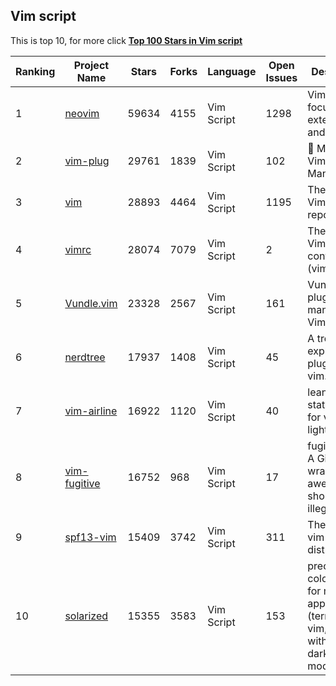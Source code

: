 ## Vim script

This is top 10, for more click **[Top 100 Stars in Vim script](Top100/Vim-script.md)**

| Ranking | Project Name | Stars | Forks | Language | Open Issues | Description | Last Commit |
| ------- | ------------ | ----- | ----- | -------- | ----------- | ----------- | ----------- |
| 1 | [neovim](https://github.com/neovim/neovim) | 59634 | 4155 | Vim Script | 1298 | Vim-fork focused on extensibility and usability | 2022-11-17T01:59:30Z |
| 2 | [vim-plug](https://github.com/junegunn/vim-plug) | 29761 | 1839 | Vim Script | 102 | :hibiscus: Minimalist Vim Plugin Manager | 2022-10-08T12:00:46Z |
| 3 | [vim](https://github.com/vim/vim) | 28893 | 4464 | Vim Script | 1195 | The official Vim repository | 2022-11-17T02:14:03Z |
| 4 | [vimrc](https://github.com/amix/vimrc) | 28074 | 7079 | Vim Script | 2 | The ultimate Vim configuration (vimrc) | 2022-11-09T00:36:29Z |
| 5 | [Vundle.vim](https://github.com/VundleVim/Vundle.vim) | 23328 | 2567 | Vim Script | 161 | Vundle, the plug-in manager for Vim | 2022-04-15T16:22:18Z |
| 6 | [nerdtree](https://github.com/preservim/nerdtree) | 17937 | 1408 | Vim Script | 45 | A tree explorer plugin for vim. | 2022-10-16T21:19:58Z |
| 7 | [vim-airline](https://github.com/vim-airline/vim-airline) | 16922 | 1120 | Vim Script | 40 | lean & mean status/tabline for vim that's light as air | 2022-11-15T09:29:44Z |
| 8 | [vim-fugitive](https://github.com/tpope/vim-fugitive) | 16752 | 968 | Vim Script | 17 | fugitive.vim: A Git wrapper so awesome, it should be illegal | 2022-11-16T12:28:20Z |
| 9 | [spf13-vim](https://github.com/spf13/spf13-vim) | 15409 | 3742 | Vim Script | 311 | The ultimate vim distribution | 2021-07-08T00:11:51Z |
| 10 | [solarized](https://github.com/altercation/solarized) | 15355 | 3583 | Vim Script | 153 | precision color scheme for multiple applications (terminal, vim, etc.) with both dark/light modes | 2022-10-05T05:07:36Z |

